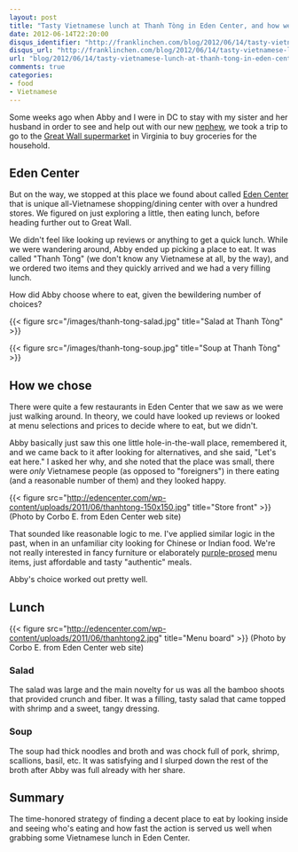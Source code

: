 ```yaml
---
layout: post
title: "Tasty Vietnamese lunch at Thanh Tòng in Eden Center, and how we chose to eat there"
date: 2012-06-14T22:20:00
disqus_identifier: "http://franklinchen.com/blog/2012/06/14/tasty-vietnamese-lunch-at-thanh-tong-in-eden-center/"
disqus_url: "http://franklinchen.com/blog/2012/06/14/tasty-vietnamese-lunch-at-thanh-tong-in-eden-center/"
url: "blog/2012/06/14/tasty-vietnamese-lunch-at-thanh-tong-in-eden-center/"
comments: true
categories: 
- food
- Vietnamese
---
```

Some weeks ago when Abby and I were in DC to stay with my sister and her husband in order to see and help out with our new [nephew](/blog/categories/nephew/), we took a trip to go to the [Great Wall supermarket](http://www.gw-supermarket.com/) in Virginia to buy groceries for the household.

## Eden Center

But on the way, we stopped at this place we found about called [Eden Center](http://edencenter.com/) that is unique all-Vietnamese shopping/dining center with over a hundred stores. We figured on just exploring a little, then eating lunch, before heading further out to Great Wall.

We didn't feel like looking up reviews or anything to get a quick lunch. While we were wandering around, Abby ended up picking a place to eat. It was called "Thanh Tòng" (we don't know any Vietnamese at all, by the way), and we ordered two items and they quickly arrived and we had a very filling lunch.

How did Abby choose where to eat, given the bewildering number of choices?

{{< figure src="/images/thanh-tong-salad.jpg" title="Salad at Thanh Tòng" >}}

{{< figure src="/images/thanh-tong-soup.jpg" title="Soup at Thanh Tòng" >}}

<!--more-->

## How we chose

There were quite a few restaurants in Eden Center that we saw as we were just walking around. In theory, we could have looked up reviews or looked at menu selections and prices to decide where to eat, but we didn't.

Abby basically just saw this one little hole-in-the-wall place, remembered it, and we came back to it after looking for alternatives, and she said, "Let's eat here." I asked her why, and she noted that the place was small, there were *only* Vietnamese people (as opposed to "foreigners") in there eating (and a reasonable number of them) and they looked happy.

{{< figure src="http://edencenter.com/wp-content/uploads/2011/06/thanhtong-150x150.jpg" title="Store front" >}}
(Photo by Corbo E. from Eden Center web site)

That sounded like reasonable logic to me. I've applied similar logic in the past, when in an unfamiliar city looking for Chinese or Indian food. We're not really interested in fancy furniture or elaborately [purple-prosed](http://en.wikipedia.org/wiki/Purple_prose) menu items, just affordable and tasty "authentic" meals.

Abby's choice worked out pretty well.

## Lunch

{{< figure src="http://edencenter.com/wp-content/uploads/2011/06/thanhtong2.jpg" title="Menu board" >}}
(Photo by Corbo E. from Eden Center web site)

### Salad

The salad was large and the main novelty for us was all the bamboo shoots that provided crunch and fiber. It was a filling, tasty salad that came topped with shrimp and a sweet, tangy dressing.

### Soup

The soup had thick noodles and broth and was chock full of pork, shrimp, scallions, basil, etc. It was satisfying and I slurped down the rest of the broth after Abby was full already with her share.

## Summary

The time-honored strategy of finding a decent place to eat by looking inside and seeing who's eating and how fast the action is served us well when grabbing some Vietnamese lunch in Eden Center.
